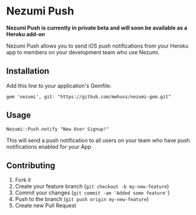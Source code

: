 # Nezumi Push

**Nezumi Push is currently in private beta and will soon be available as a Heroku add-on**

Nezumi Push allows you to send iOS push notifications from your Heroku app to members on your development team who use Nezumi.

## Installation

Add this line to your application's Gemfile:

    gem 'nezumi', git: "https://github.com/mwhuss/nezumi-gem.git"

## Usage

    Nezumi::Push.notify "New User Signup!"
    
This will send a push notification to all users on your team who have push notifications enabled for your App

## Contributing

1. Fork it
2. Create your feature branch (`git checkout -b my-new-feature`)
3. Commit your changes (`git commit -am 'Added some feature'`)
4. Push to the branch (`git push origin my-new-feature`)
5. Create new Pull Request
